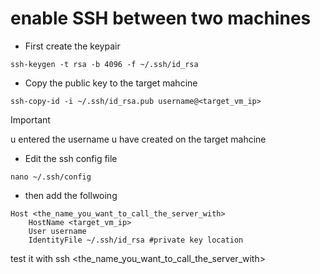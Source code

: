 # enable SSH between two machines 
- First create the keypair
```
ssh-keygen -t rsa -b 4096 -f ~/.ssh/id_rsa 
```
- Copy the public key to the target mahcine
```
ssh-copy-id -i ~/.ssh/id_rsa.pub username@<target_vm_ip>
```
> [!IMPORTANT]
> u entered the username u have created on the target mahcine
- Edit the ssh config file
```
nano ~/.ssh/config
```
- then add the follwoing
```
Host <the_name_you_want_to_call_the_server_with>
    HostName <target_vm_ip>
    User username
    IdentityFile ~/.ssh/id_rsa #private key location 
```
test it with ssh <the_name_you_want_to_call_the_server_with>
